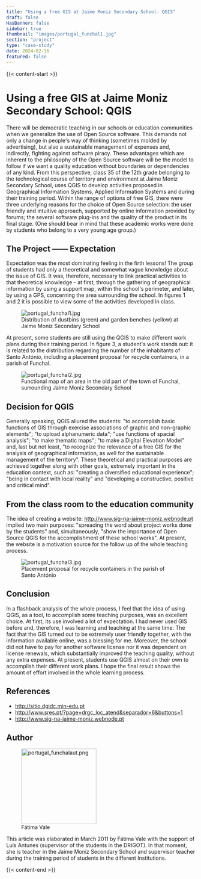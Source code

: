 ```yaml
---
title: "Using a free GIS at Jaime Moniz Secondary School: QGIS"
draft: false
HasBanner: false
sidebar: true
thumbnail: "images/portugal_funchal1.jpg"
section: "project"
type: "case-study"
date: 2024-02-16
featured: false
---
```

{{< content-start >}}

# Using a free GIS at Jaime Moniz Secondary School: QGIS

There will be democratic teaching in our schools or education communities when we generalize the use of Open Source software. This demands not only a change in people\'s way of thinking (sometimes molded by advertising), but also a sustainable management of expenses and, indirectly, fighting against software piracy. These advantages which are inherent to the philosophy of the Open Source software will be the model to follow if we want a quality education without boundaries or dependencies of any kind. From this perspective, class 35 of the 12th grade belonging to the technological course of territory and environment at Jaime Moniz Secondary School, uses QGIS to develop activities proposed in Geographical Information Systems, Applied Information Systems and during their training period. Within the range of options of free GIS, there were three underlying reasons for the choice of Open Source selection: the user friendly and intuitive approach, supported by online information provided by forums; the several software plug-ins and the quality of the product in its final stage. (One should bear in mind that these academic works were done by students who belong to a very young age group.)

## The Project —— Expectation

Expectation was the most dominating feeling in the firth lessons! The group of students had only a theoretical and somewhat vague knowledge about the issue of GIS. It was, therefore, necessary to link practical activities to that theoretical knowledge - at first, through the gathering of geographical information by using a support map, within the school\'s perimeter, and later, by using a GPS, concerning the area surrounding the school. In figures 1 and 2 it is possible to view some of the activities developed in class.

<figure>
<img src="../images/portugal_funchal1.jpg" class="align-right" alt="portugal_funchal1.jpg" />
<figcaption>Distribution of dustbins (green) and garden benches (yellow) at Jaime Moniz Secondary School</figcaption>
</figure>

At present, some students are still using the QGIS to make different work plans during their training period. In figure 3, a student\'s work stands out: it is related to the distribution regarding the number of the inhabitants of Santo António, including a placement proposal for recycle containers, in a parish of Funchal.

<figure>
<img src="../images/portugal_funchal2.jpg" class="align-right" alt="portugal_funchal2.jpg" />
<figcaption>Functional map of an area in the old part of the town of Funchal, surrounding Jaime Moniz Secondary School</figcaption>
</figure>

## Decision for QGIS

Generally speaking, QGIS allured the students: "to accomplish basic functions of GIS through exercise associations of graphic and non-graphic elements"; "to upload alphanumeric data"; "use functions of spacial analysis"; "to make thematic maps"; "to make a Digital Elevation Model" and, last but not least, "to recognize the relevance of a free GIS for the analysis of geographical information, as well for the sustainable management of the territory". These theoretical and practical purposes are achieved together along with other goals, extremely important in the education context, such as: "creating a diversified educational experience"; "being in contact with local reality" and "developing a constructive, positive and critical mind".

## From the class room to the education community

The idea of creating a website: <http://www.sig-na-jaime-moniz.webnode.pt> implied two main purposes: "spreading the word about project works done by the students" and, simultaneously, "show the importance of Open Source QGIS for the accomplishment of these school works". At present, the website is a motivation source for the follow up of the whole teaching process.

<figure>
<img src="../images/portugal_funchal3.jpg" class="align-right" alt="portugal_funchal3.jpg" />
<figcaption>Placement proposal for recycle containers in the parish of Santo António</figcaption>
</figure>

## Conclusion

In a flashback analysis of the whole process, I feel that the idea of using QGIS, as a tool, to accomplish some teaching purposes, was an excellent choice. At first, its use involved a lot of expectation. I had never used GIS before and, therefore, I was learning and teaching at the same time. The fact that the GIS turned out to be extremely user friendly together, with the information available online, was a blessing for me. Moreover, the school did not have to pay for another software license nor it was dependent on license renewals, which substantially improved the teaching quality, without any extra expenses. At present, students use QGIS almost on their own to accomplish their different work plans. I hope the final result shows the amount of effort involved in the whole learning process.

## References

-   <http://sitio.dgidc.min-edu.pt>
-   <http://www.sres.pt/?page=drgc_loc_atend&separador=6&buttons=1>
-   <http://www.sig-na-jaime-moniz.webnode.pt>

## Author

<figure>
<img src="../images/portugal_funchalaut.png" class="align-left" height="200" alt="portugal_funchalaut.png" />
<figcaption>Fátima Vale</figcaption>
</figure>

This article was elaborated in March 2011 by Fátima Vale with the support of Luís Antunes (supervisor of the students in the DRIGOT). In that moment, she is teacher in the Jaime Moniz Secondary School and supervisor teacher during the training period of students in the different Institutions.

{{< content-end >}}

